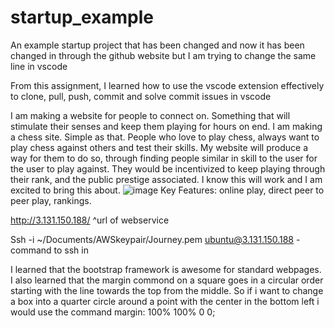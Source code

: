 # startup_example
An example startup project
that has been changed
and now it has been changed in through the github website
but I am trying to change the same line in vscode

From this assignment, I learned how to use the vscode extension effectively to clone, pull, push, commit and solve commit issues in vscode

I am making a website for people to connect on. Something that will stimulate their senses and keep them playing for hours on end. I am making a chess site. Simple as that. People who love to play chess, always want to play chess against others and test their skills. My website will produce a way for them to do so, through finding people similar in skill to the user for the user to play against. They would be incentivized to keep playing through their rank, and the public prestige associated. I know this will work and I am excited to bring this about.
![image](https://user-images.githubusercontent.com/98868942/215247622-8605dd0f-0402-4f3f-8de5-170a21627576.png)
Key Features: online play, direct peer to peer play, rankings.


http://3.131.150.188/
^url of webservice


Ssh -i ~/Documents/AWSkeypair/Journey.pem ubuntu@3.131.150.188 - command to ssh in


I learned that the bootstrap framework is awesome for standard webpages.
I also learned that the margin commond on a square goes in a circular order starting with the line towards the top from the middle. So if i want to change a box into a quarter circle around a point with the center in the bottom left i would use the command margin: 100% 100% 0 0;
